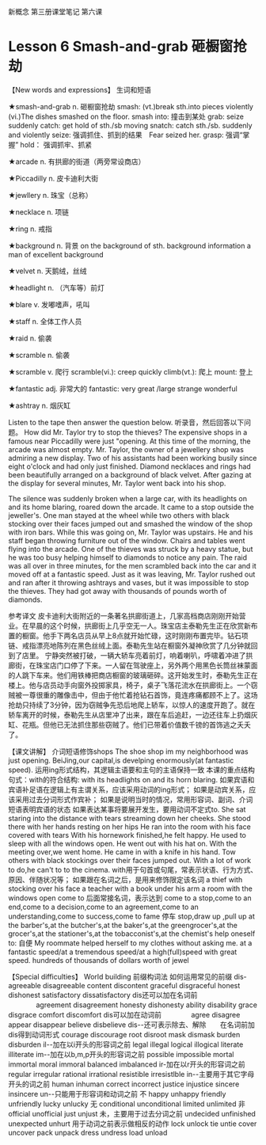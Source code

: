 新概念 第三册课堂笔记 第六课

# Lesson 6 Smash-and-grab 砸橱窗抢劫

【New words and expressions】 生词和短语

★smash-and-grab
n.  砸橱窗抢劫
smash: (vt.)break sth.into pieces violently
    (vi.)The dishes smashed on the floor.
smash into: 撞击到某处
grab: seize suddenly
catch: get hold of sth./sb moving
snatch: catch sth./sb. suddenly and violently
seize: 强调抓住、抓到的结果　Fear seized her.
grasp: 强调“掌握”
hold： 强调抓牢、抓紧

★arcade
n.  有拱廊的街道（两旁常设商店）

★Piccadilly
n.  皮卡迪利大街

★jewllery
n.  珠宝（总称）

★necklace
n.  项链

★ring
n.  戒指

★background
n.  背景
on the background of sth.
background information
a man of excellent background

★velvet
n.  天鹅绒，丝绒

★headlight
n.  （汽车等）前灯

★blare
v.  发嘟嗜声，吼叫

★staff
n.  全体工作人员

★raid
n.  偷袭

★scramble
n.  偷袭

★scramble
v.  爬行
scramble(vi.): creep quickly
climb(vt.): 爬上
mount: 登上

★fantastic
adj. 非常大的
fantastic: very great /large
      strange
      wonderful

★ashtray
n.  烟灰缸

Listen to the tape then answer the question below.
听录音，然后回答以下问题。
How did Mr. Taylor try to stop the thieves?
The expensive shops in a famous near Piccadilly were just "opening. At this time of the morning, the arcade was almost empty. Mr. Taylor, the owner of a jewellery shop was admiring a new display. Two of his assistants had been working busily since eight o'clock and had only just finished. Diamond necklaces and rings had been beautifully arranged on a background of black velvet. After gazing at the display for several minutes, Mr. Taylor went back into his shop.

The silence was suddenly broken when a large car, with its headlights on and its home blaring, roared down the arcade. It came to a stop outside the jeweller's. One man stayed at the wheel while two others with black stocking over their faces jumped out and smashed the window of the shop with iron bars. While this was going on, Mr. Taylor was upstairs. He and his staff began throwing furniture out of the window. Chairs and tables went flying into the arcade. One of the thieves was struck by a heavy statue, but he was too busy helping himself to diamonds to notice any pain. The raid was all over in three minutes, for the men scrambled back into the car and it moved off at a fantastic speed. Just as it was leaving, Mr. Taylor rushed out and ran after it throwing ashtrays and vases, but it was impossible to stop the thieves. They had got away with thousands of pounds worth of diamonds.

参考译文
皮卡迪利大街附近的一条著名拱廊街道上，几家高档商店刚刚开始营业。在早晨的这个时候，拱廊街上几乎空无一人。珠宝店主泰勒先生正在欣赏新布置的橱窗。他手下两名店员从早上8点就开始忙碌，这时刚刚布置完毕。钻石项链、戒指漂亮地陈列在黑色丝绒上面。泰勒先生站在橱窗外凝神欣赏了几分钟就回到了店里。
  宁静突然被打破，一辆大轿车亮着前灯，响着喇叭，呼啸着冲进了拱廊街，在珠宝店门口停了下来。一人留在驾驶座上，另外两个用黑色长筒丝袜蒙面的人跳下车来。他们用铁棒把商店橱窗的玻璃砸碎。这开始发生时，泰勒先生正在楼上。他与店员动手向窗外投掷家具，椅子，桌子飞落花流水在拱廊街上。一个窃贼被一尊很重的雕像击中，但由于他忙着抢钻石首饰，竟连疼痛都顾不上了。这场抢劫只持续了3分钟，因为窃贼争先恐后地爬上轿车，以惊人的速度开跑了。就在轿车离开的时候，泰勒先生从店里冲了出来，跟在车后追赶，一边还往车上扔烟灰缸、花瓶。但他已无法抓住那些窃贼了。他们已带着价值数千镑的首饰逃之夭夭了。

【课文讲解】
介词短语修饰shops
The shoe shop im my neighborhood was just opening.
BeiJing,our capital,is develping enormously(at fantastic speed).
运用ing形式结构，其逻辑主语要和主句的主语保持一致
本课的重点结构句式：with的符合结构: with its headlights on and its horn blaring.
如果宾语和宾语补足语在逻辑上有主谓关系，应该采用动词的ing形式；
如果是动宾关系，应该采用过去分词形式作宾补；
如果是说明当时的情况，常用形容词、副词、介词短语表明宾语的状态
如果表达某事将要展开发生，要用动词不定式to.
She sat staring into the distance with tears streaming down her cheeks.
She stood there with her hands resting on her hips
He ran into the room with his face covered with tears
With his hornework finished,he felt happy.
He used to sleep with all the windows open.
He went out with his hat on.
With the meeting over,we went home.
He came in with a knife in his hand.
Tow others with black stockings over their faces jumped out.
With a lot of work to do,he can't to to the cinema.
with用于句首或句尾，常表示状语、行为方式、原因、伴随状况等；
如果跟在名词之后，是用来修饰限定该名词
a thief with stocking over his face
a teacher with a book under his arm
a room with the windows open
come to 后面常接名词，表示达到
come to a stop,come to an end,come to a decision,come to an agreement,come to an understanding,come to success,come to fame
停车 stop,draw up ,pull up
at the barber's,at the butcher's,at the baker's,at the greengrocer's,at the grocer's,at the stationer's,at the tobacconist's,at the chemist's
help oneself to: 自便
My roommate helped herself to my clothes without asking me.
at a fantastic speed/at a tremendous speed/at a high(full)speed
with great speed.
hundreds of thousands of dollars worth of jewel

【Special difficulties】
World building
前缀构词法
如何运用常见的前缀
dis-  agreeable   disagreeable   content   discontent
    graceful   disgraceful    honest   dishonest
    satisfactory dissatisfactory
dis还可以加在名词前
　　　　agreement  disagreement
    honesty   dishonesty
    ability   disability
    grace    disgrace
    comfort   discomfort
dis可以加在动词前
　　　　agree    disagree
    appear   disappear
    believe   disbelieve
dis--还可表示除去、解除　　在名词前加dis得到动词形式
courage      discourage
root       disroot
mask       dismask
burden      disburden
il--加在以i开头的形容词之前
legal    illegal    logical     illogical
literate  illiterate
im--加在以b,m,p开头的形容词之前
possible      impossible
mortal       immortal
moral       immoral
balanced      imbalanced
ir-加在以r开头的形容词之前
regular    irregular     rational   irrational
resistible   irresistlble
in--主要用于其它字母开头的词之前
human     inhuman      correct     incorrect
justice    injustice     sincere     insincere
un--只能用于形容词和动词之前
不
happy   unhappy     friendly   unfriendly
lucky   unlucky
无
conditional  unconditional  limited   unlimited
非
official   unofficial    just     unjust
未，主要用于过去分词之前
undecided   unfinished    unexpected  unhurt
用于动词之前表示做相反的动作
lock   unlock    tie    untie
cover  uncover    pack   unpack
dress  undress    load   unload
